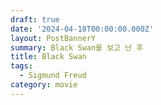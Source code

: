 ```yaml
---
draft: true
date: '2024-04-18T00:00:00.000Z'
layout: PostBannerY
summary: Black Swan를 보고 난 후
title: Black Swan
tags:
  - Sigmund Freud
category: movie
---
```


